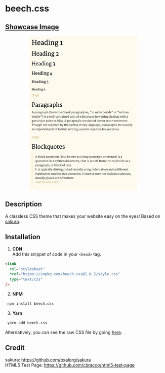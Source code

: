# beech.css

## [Showcase Image](https://y-arjun-y.github.io/beech.css/)

<div align="center">
<img src="beech.jpg" height="500px">  
</div>

## Description

A classless CSS theme that makes your website easy on the eyes! Based on [sakura](https://github.com/oxalorg/sakura).

## Installation

1. **CDN**  
   Add this snippet of code in your `<head>` tag.

```html
<link
  rel="stylesheet"
  href="https://unpkg.com/beech.css@1.0.3/style.css"
  type="text/css"
/>
```

2. **NPM**

```bash
 npm install beech.css
```

3. **Yarn**

```bash
 yarn add beech.css
```

Alternatively, you can see the raw CSS file by going [here](https://raw.githubusercontent.com/y-arjun-y/beech.css/main/style.css).

## Credit

sakura: https://github.com/oxalorg/sakura  
HTML5 Test Page: https://github.com/cbracco/html5-test-page
